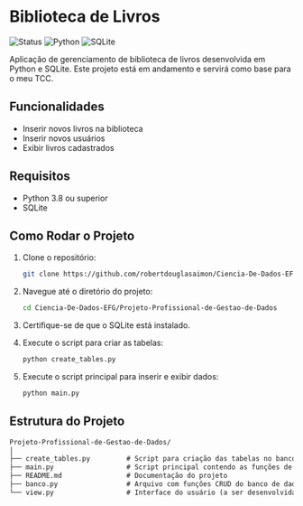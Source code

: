 # Biblioteca de Livros

![Status](https://img.shields.io/badge/status-in%20progress-yellow)
![Python](https://img.shields.io/badge/Python-3.8%2B-blue)
![SQLite](https://img.shields.io/badge/SQLite-3-green)

Aplicação de gerenciamento de biblioteca de livros desenvolvida em Python e SQLite. Este projeto está em andamento e servirá como base para o meu TCC.

## Funcionalidades

- Inserir novos livros na biblioteca
- Inserir novos usuários
- Exibir livros cadastrados

## Requisitos

- Python 3.8 ou superior
- SQLite

## Como Rodar o Projeto

1. Clone o repositório:
    ```bash
    git clone https://github.com/robertdouglasaimon/Ciencia-De-Dados-EFG.git
    ```

2. Navegue até o diretório do projeto:
    ```bash
    cd Ciencia-De-Dados-EFG/Projeto-Profissional-de-Gestao-de-Dados
    ```

3. Certifique-se de que o SQLite está instalado.

4. Execute o script para criar as tabelas:
    ```bash
    python create_tables.py
    ```

5. Execute o script principal para inserir e exibir dados:
    ```bash
    python main.py
    ```

## Estrutura do Projeto

```markdown
Projeto-Profissional-de-Gestao-de-Dados/
│
├── create_tables.py         # Script para criação das tabelas no banco de dados
├── main.py                  # Script principal contendo as funções de inserir e exibir dados (a ser desenvolvida)
├── README.md                # Documentação do projeto
├── banco.py                 # Arquivo com funções CRUD do banco de dados
└── view.py                  # Interface do usuário (a ser desenvolvida)
